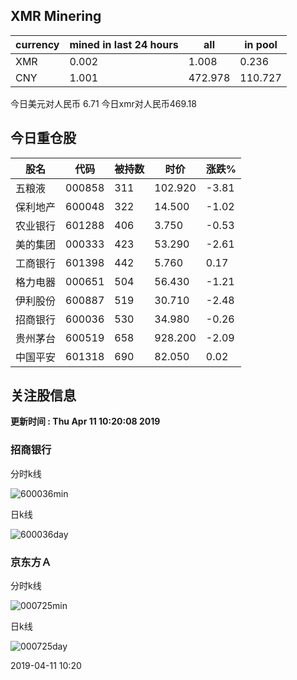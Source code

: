## XMR Minering

|currency|mined in last 24 hours|all|in pool|
|---|---|---|---|
|XMR|0.002|1.008|0.236|
|CNY|1.001|472.978|110.727|

今日美元对人民币 6.71	今日xmr对人民币469.18


## 今日重仓股 

|股名|代码|被持数|时价|涨跌%|
|---|---|---|---|---|
|五粮液|000858|311|102.920|-3.81|
|保利地产|600048|322|14.500|-1.02|
|农业银行|601288|406|3.750|-0.53|
|美的集团|000333|423|53.290|-2.61|
|工商银行|601398|442|5.760|0.17|
|格力电器|000651|504|56.430|-1.21|
|伊利股份|600887|519|30.710|-2.48|
|招商银行|600036|530|34.980|-0.26|
|贵州茅台|600519|658|928.200|-2.09|
|中国平安|601318|690|82.050|0.02|

## 关注股信息
**更新时间 : Thu Apr 11 10:20:08 2019**
### 招商银行 
分时k线

![600036min](http://image.sinajs.cn/newchart/min/n/sh600036.gif)

日k线

![600036day](http://image.sinajs.cn/newchart/daily/n/sh600036.gif)

### 京东方Ａ 
分时k线

![000725min](http://image.sinajs.cn/newchart/min/n/sz000725.gif)

日k线

![000725day](http://image.sinajs.cn/newchart/daily/n/sz000725.gif)

2019-04-11 10:20